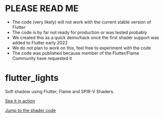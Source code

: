 # PLEASE READ ME
* The code (very likely) will not work with the current stable version of Flutter
* The code is by far not ready for production or was tested probably
* We created this as a quick demo/hack once the first shader support was added to Flutter early 2022
* We do not plan to work on this, feel free to experiment with the code
* The code was published because member of the Flutter/Flame Community have requested it

# flutter_lights

Soft shadow using Flutter, Flame and SPIR-V Shaders.

[See it in action](https://twitter.com/sturdykeep/status/1524414239770914818?s=20&t=GPJFjF1L2736eBkvOBKbGA)

[Jump to the shader code](https://github.com/Dev-Owl/flutter_lights/blob/e627c6baf414caaaeacf120b85a2a9913de65757/lights/assets/shaders/lighting.frag.glsl)

